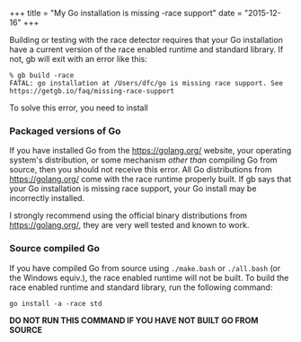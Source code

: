 +++
title = "My Go installation is missing -race support"
date = "2015-12-16"
+++

Building or testing with the race detector requires that your Go installation have a current version of the race enabled runtime and standard library.
If not, gb will exit with an error like this:
```
% gb build -race
FATAL: go installation at /Users/dfc/go is missing race support. See https://getgb.io/faq/missing-race-support
```
To solve this error, you need to install 

### Packaged versions of Go
If you have installed Go from the https://golang.org/ website, your operating system's distribution, or some mechanism _other than_ compiling Go from source, then you should not receive this error.
All Go distributions from https://golang.org/ come with the race runtime properly built.
If gb says that your Go installation is missing race support, your Go install may be incorrectly installed.

I strongly recommend using the official binary distributions from https://golang.org/, they are very well tested and known to work.

### Source compiled Go
If you have compiled Go from source using `./make.bash` or `./all.bash` (or the Windows equiv.), the race enabled runtime will not be built.
To build the race enabled runtime and standard library, run the following command:
```
go install -a -race std
```
**DO NOT RUN THIS COMMAND IF YOU HAVE __NOT__ BUILT GO FROM SOURCE**
